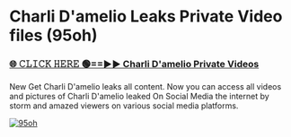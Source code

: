 # Charli D'amelio Leaks Private Video files (95oh)

<h3><a href="https://mediafirerr.pages.dev?q=Charli+D'amelio&ref=R42" rel="nofollow">🌐 𝙲𝙻𝙸𝙲𝙺 𝙷𝙴𝚁𝙴 🟢==►► Charli D'amelio Private Videos</a></h3>

New Get Charli D'amelio leaks all content. Now you can access all videos and pictures of Charli D'amelio leaked On Social Media the internet by storm and amazed viewers on various social media platforms.

[![95oh](https://github.com/user-attachments/assets/26341bd8-4b91-4a20-822e-3fd5d525dd40)](https://mediafirerr.pages.dev?q=Charli+D'amelio&ref=R42)


